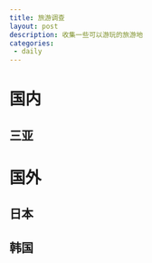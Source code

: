 ```yaml
---
title: 旅游调查
layout: post
description: 收集一些可以游玩的旅游地
categories:
 - daily
---
```


# 国内

## 三亚

# 国外

## 日本

## 韩国
